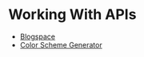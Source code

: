 # Working With APIs

- [Blogspace](https://blogspace-by-s4ch1.netlify.app/)
- [Color Scheme Generator](https://color-scheme-generator-by-s4ch1.netlify.app/)
